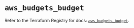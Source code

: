 # `aws_budgets_budget`

Refer to the Terraform Registry for docs: [`aws_budgets_budget`](https://registry.terraform.io/providers/hashicorp/aws/5.40.0/docs/resources/budgets_budget).
